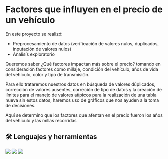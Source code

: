 # Factores que influyen en el precio de un vehículo

En este proyecto se realizó:
* Preprocesamiento de datos (verificación de valores nulos, duplicados, inputación de valores nulos)
* Analisís exploratorio

Queremos saber ¿Qué factores impactan más sobre el precio? tomando en consideración factores como millaje, condición del vehículo, años de vida del vehículo, color y tipo de transmisión.

Para ello trataremos nuestros datos en búsqueda de valores dúplicados, corrección de valores ausentes, correción de tipo de datos y la creación de límites para el manejo de valores atípicos para la realización de una tabla nueva sin estos datos, haremos uso de gráficos que nos ayuden a la toma de decisiones.

Aquí se determino que los factores que afentan en el precio fueron los años del vehículo y las millas recorridas

## 🛠️ Lenguajes y herramientas
<img src = "https://img.shields.io/badge/Jupyter-F37626.svg?&style=for-the-badge&logo=Jupyter&logoColor=white"> <img src="https://img.shields.io/badge/Python-FFD43B?style=for-the-badge&logo=python&logoColor=blue" /> <img src= "https://img.shields.io/badge/Pandas-2C2D72?style=for-the-badge&logo=pandas&logoColor=white"/> 
